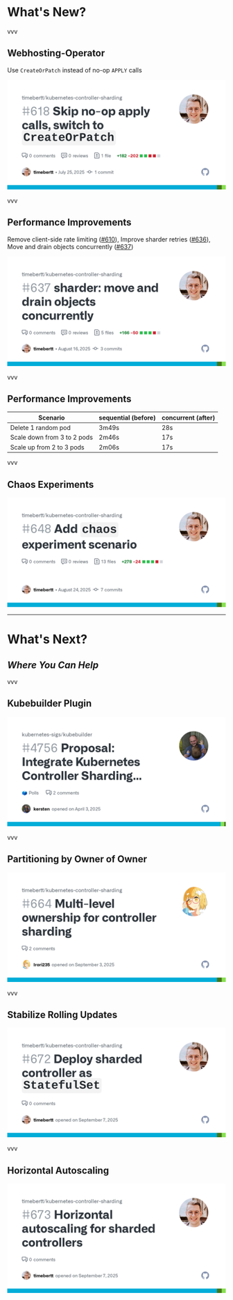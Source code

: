 # What's New?

<!-- .slide: data-background-color="#daeaf9" -->

vvv

## Webhosting-Operator

Use `CreateOrPatch` instead of no-op `APPLY` calls

<div class="r-stretch">
<a href="https://github.com/timebertt/kubernetes-controller-sharding/pull/618">
<img alt="Skip no-op apply calls, switch to `CreateOrPatch` by timebertt · Pull Request #618 · timebertt/kubernetes-controller-sharding" src="../assets/webhosting-operator-createorpatch.png" class="r-frame">
</a>
</div> 

vvv

## Performance Improvements

Remove client-side rate limiting ([#610](https://github.com/timebertt/kubernetes-controller-sharding/pull/610)), 
Improve sharder retries ([#636](https://github.com/timebertt/kubernetes-controller-sharding/pull/636)), 
Move and drain objects concurrently ([#637](https://github.com/timebertt/kubernetes-controller-sharding/pull/637))

<div class="r-stretch">
<a href="https://github.com/timebertt/kubernetes-controller-sharding/pull/637">
<img alt="sharder: move and drain objects concurrently by timebertt · Pull Request #637 · timebertt/kubernetes-controller-sharding" src="../assets/sharder-concurrency.png" class="r-frame">
</a>
</div> 

vvv

## Performance Improvements

| Scenario                    | sequential (before) | concurrent (after) |
|-----------------------------|---------------------|--------------------|
| Delete 1 random pod         | 3m49s               | 28s                |
| Scale down from 3 to 2 pods | 2m46s               | 17s                |
| Scale up from 2 to 3 pods   | 2m06s               | 17s                |
<!-- .element: class="table-no-wrap" -->

vvv

## Chaos Experiments

<div class="r-stretch">
<a href="https://github.com/timebertt/kubernetes-controller-sharding/pull/648">
<img alt="Add `chaos` experiment scenario by timebertt · Pull Request #648 · timebertt/kubernetes-controller-sharding" src="../assets/chaos-experiment.png" class="r-frame">
</a>
</div> 

---

# What's Next?
## <em>Where You Can Help</em>

<!-- .slide: data-background-color="#daeaf9" -->

vvv

## Kubebuilder Plugin

<div class="r-stretch">
<a href="https://github.com/kubernetes-sigs/kubebuilder/discussions/4756">
<img alt="Proposal: Integrate Kubernetes Controller Sharding (timebertt/kubernetes-controller-sharding) into Kubebuilder · kubernetes-sigs/kubebuilder · Discussion #4756" src="../assets/kubebuilder-plugin.png" class="r-frame">
</a>
</div>

vvv

## Partitioning by Owner of Owner

<div class="r-stretch">
<a href="https://github.com/timebertt/kubernetes-controller-sharding/issues/664">
<img alt="Multi-level ownership for controller sharding · Issue #664 · timebertt/kubernetes-controller-sharding" src="../assets/multi-level-ownership.png" class="r-frame">
</a>
</div>

vvv

## Stabilize Rolling Updates

<div class="r-stretch">
<a href="https://github.com/timebertt/kubernetes-controller-sharding/issues/672">
<img alt="Deploy sharded controller as `StatefulSet` · Issue #672 · timebertt/kubernetes-controller-sharding" src="../assets/statefulset.png" class="r-frame">
</a>
</div>

vvv

## Horizontal Autoscaling

<div class="r-stretch">
<a href="https://github.com/timebertt/kubernetes-controller-sharding/issues/673">
<img alt="Horizontal autoscaling for sharded controllers · Issue #673 · timebertt/kubernetes-controller-sharding" src="../assets/horizontal-autoscaling.png" class="r-frame">
</a>
</div>
